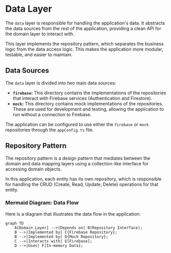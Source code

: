 # Data Layer

The `data` layer is responsible for handling the application's data. It abstracts the data sources from the rest of the application, providing a clean API for the domain layer to interact with.

This layer implements the repository pattern, which separates the business logic from the data access logic. This makes the application more modular, testable, and easier to maintain.

## Data Sources

The `data` layer is divided into two main data sources:

- **`firebase`:** This directory contains the implementations of the repositories that interact with Firebase services (Authentication and Firestore).
- **`mock`:** This directory contains mock implementations of the repositories. These are used for development and testing, allowing the application to run without a connection to Firebase.

The application can be configured to use either the `firebase` or `mock` repositories through the `appConfig.ts` file.

## Repository Pattern

The repository pattern is a design pattern that mediates between the domain and data mapping layers using a collection-like interface for accessing domain objects.

In this application, each entity has its own repository, which is responsible for handling the CRUD (Create, Read, Update, Delete) operations for that entity.

### Mermaid Diagram: Data Flow

Here is a diagram that illustrates the data flow in the application:

```mermaid
graph TD
    A[Domain Layer] -->|Depends on| B(Repository Interface);
    B -->|Implemented by| C{Firebase Repository};
    B -->|Implemented by| D{Mock Repository};
    C -->|Interacts with| E[Firebase];
    D -->|Uses| F[In-memory Data];
```

